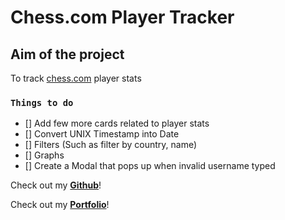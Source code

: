# **Chess.com Player Tracker**



## **Aim of the project**

To track [chess.com](https://chess.com) player stats

### **`Things to do`**
- [] Add few more cards related to player stats
- [] Convert UNIX Timestamp into Date
- [] Filters (Such as filter by country, name)
- [] Graphs
- [] Create a Modal that pops up when invalid username typed



Check out my [**Github**](https://github.com/Vignesh-Venkatesh)!

Check out my [**Portfolio**](https://vignesh-venkatesh.github.io/)!

